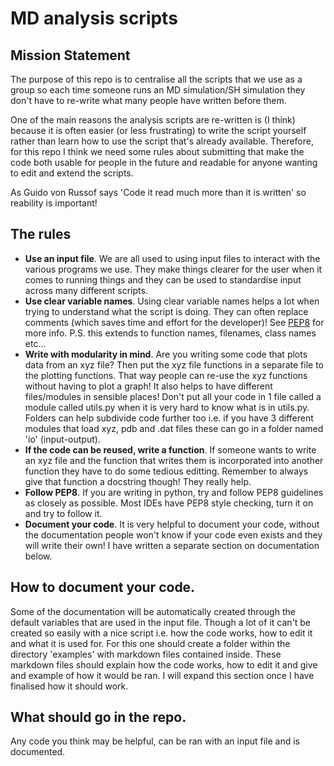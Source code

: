 # MD analysis scripts

## Mission Statement
The purpose of this repo is to centralise all the scripts that we use as a group so each time someone runs an MD simulation/SH simulation they don't have to re-write what many people have written before them.

One of the main reasons the analysis scripts are re-written is (I think) because it is often easier (or less frustrating) to write the script yourself rather than learn how to use the script that's already available. Therefore, for this repo I think we need some rules about submitting that make the code both usable for people in the future and readable for anyone wanting to edit and extend the scripts.

As Guido von Russof says 'Code it read much more than it is written' so reability is important!



## The rules

 - **Use an input file**.  We are all used to using input files to interact with the various programs we use. They make things clearer for the user when it comes to running things and they can be used to standardise input across many different scripts.
 - **Use clear variable names**. Using clear variable names helps a lot when trying to understand what the script is doing. They can often replace comments (which saves time and effort for the developer)! See [PEP8](https://realpython.com/python-pep8/#naming-styles) for more info. P.S. this extends to function names, filenames, class names etc...
 - **Write with modularity in mind**. Are you writing some code that plots data from an xyz file? Then put the xyz file functions in a separate file to the plotting functions. That way people can re-use the xyz functions without having to plot a graph! It also helps to have different files/modules in sensible places! Don't put all your code in 1 file called a module called utils.py when it is very hard to know what is in utils.py. Folders can help subdivide code further too i.e. if you have 3 different modules that load xyz, pdb and .dat files these can go in a folder named 'io' (input-output).
 - **If the code can be reused, write a function**. If someone wants to write an xyz file and the function that writes them is incorporated into another function they have to do some tedious editting. Remember to always give that function a docstring though! They really help.
 - **Follow PEP8**. If you are writing in python, try and follow PEP8 guidelines as closely as possible. Most IDEs have PEP8 style checking, turn it on and try to follow it.
 - **Document your code**. It is very helpful to document your code, without the documentation people won't know if your code even exists and they will write their own! I have written a separate section on documentation below.


## How to document your code.
Some of the documentation will be automatically created through the default variables that are used in the input file. Though a lot of it can't be created so easily with a nice script i.e. how the code works, how to edit it and what it is used for. For this one should create a folder within the directory 'examples' with markdown files contained inside. These markdown files should explain how the code works, how to edit it and give and example of how it would be ran.  I will expand this section once I have finalised how it should work.

## What should go in the repo.
Any code you think may be helpful, can be ran with an input file and is documented.

